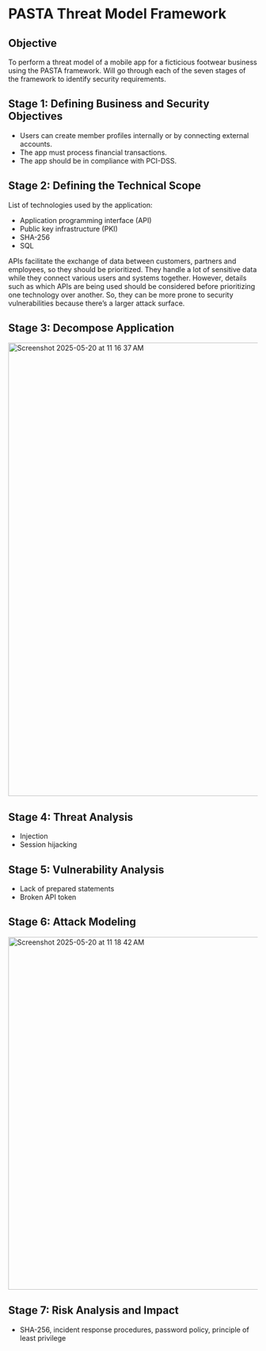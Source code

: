 # PASTA Threat Model Framework

## Objective
To perform a threat model of a mobile app for a ficticious footwear business using the PASTA framework. Will go through each of the seven stages of the framework to identify security requirements.

## Stage 1: Defining Business and Security Objectives
- Users can create member profiles internally or by connecting external accounts.
- The app must process financial transactions.
- The app should be in compliance with PCI-DSS.

## Stage 2: Defining the Technical Scope
List of technologies used by the application:
- Application programming interface (API)
- Public key infrastructure (PKI)
- SHA-256
- SQL

APIs facilitate the exchange of data between customers, partners and employees, so they should be prioritized. They handle a lot of sensitive data while they connect various users and systems together. However, details such as which APIs are being used should be considered before prioritizing one technology over another. So, they can be more prone to security vulnerabilities because there’s a larger attack surface.

## Stage 3: Decompose Application
<img width="914" alt="Screenshot 2025-05-20 at 11 16 37 AM" src="https://github.com/user-attachments/assets/1ff20ec5-44c4-41b4-a7dd-b5db69fcb09e" />

## Stage 4: Threat Analysis
- Injection
- Session hijacking

## Stage 5: Vulnerability Analysis
- Lack of prepared statements
- Broken API token

## Stage 6: Attack Modeling
<img width="711" alt="Screenshot 2025-05-20 at 11 18 42 AM" src="https://github.com/user-attachments/assets/e3e93654-567e-4b36-80d1-3e054ab98fc7" />

## Stage 7: Risk Analysis and Impact
- SHA-256, incident response procedures, password policy, principle of least privilege
